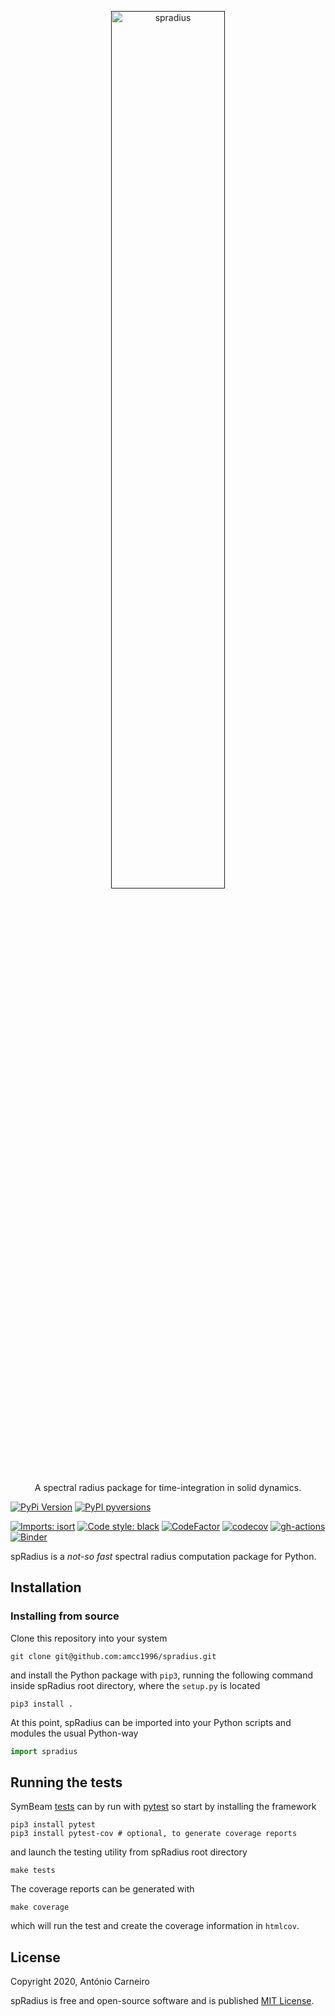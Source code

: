 <p align="center">
  <a href=""><img alt="spradius" src="https://gist.github.com/amcc1996/05147008dcfa4da0dcd886c7f9093e01" width="60%"></a>
  <p align="center">A spectral radius package for time-integration in solid dynamics.</p>
</p>

[![PyPi Version](https://img.shields.io/pypi/v/spradius.svg?style=flat)](https://pypi.org/project/spradius)
[![PyPI pyversions](https://img.shields.io/pypi/pyversions/spradius.svg?style=flat-square)](https://pypi.org/pypi/spradius/)

[![Imports: isort](https://img.shields.io/badge/%20imports-isort-%231674b1?style=flat&labelColor=ef8336)](https://pycqa.github.io/isort/)
[![Code style: black](https://img.shields.io/badge/code%20style-black-000000.svg?style=flat)](https://github.com/psf/black)
[![CodeFactor](https://www.codefactor.io/repository/github/amcc1996/spradius/badge/master?s=aa7aec16e5c3c7c74f96d414568d7c4a2d2227f2)](https://www.codefactor.io/repository/github/amcc1996/spradius/overview/master)
[![codecov](https://codecov.io/gh/amcc1996/spradius/branch/master/graph/badge.svg?token=2JLOK50CJJ)](https://codecov.io/gh/amcc1996/spradius)
[![gh-actions](https://img.shields.io/github/workflow/status/amcc1996/spradius/ci?style=flat)](https://github.com/amcc1996/spradius/actions?query=workflow%3Aci)
[![Binder](https://mybinder.org/badge_logo.svg)](https://mybinder.org/v2/gh/amcc1996/bending-playground/master?filepath=bending-diagrams.ipynb)

spRadius is a *not-so fast* spectral radius computation package for Python.

## Installation

### Installing from source
Clone this repository into your system
```
git clone git@github.com:amcc1996/spradius.git
```
and install the Python package with `pip3`, running the following command inside spRadius root directory, where the `setup.py` is located
```
pip3 install .
```
At this point, spRadius can be imported into your Python scripts and modules the usual Python-way
```python
import spradius
```

## Running the tests

SymBeam [tests](tests) can by run with [pytest](https://docs.pytest.org/en/stable/contents.html) so start by installing the framework
```
pip3 install pytest
pip3 install pytest-cov # optional, to generate coverage reports
```
and launch the testing utility from spRadius root directory
```
make tests
```

The coverage reports can be generated with
```
make coverage
```
which will run the test and create the coverage information in `htmlcov`.

## License
Copyright 2020, António Carneiro

spRadius is free and open-source software and is published [MIT License](https://opensource.org/licenses/MIT).
